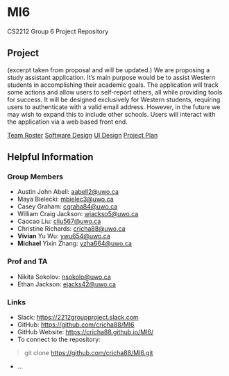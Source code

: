 # MI6
CS2212 Group 6 Project Repository

## Project

(excerpt taken from proposal and will be updated.)
We are proposing a study assistant application. It’s main purpose would be to assist Western students in accomplishing their academic goals. The application will track some actions and allow users to self-report others, all while providing tools for success. It will be designed exclusively for Western students, requiring users to authenticate with a valid email address. However, in the future we may wish to expand this to include other schools. Users will interact with the application via a web based front end.


[Team Roster](TEAMROSTER.md)
[Software Design](SOFTWAREDESIGN.md)
[UI Design](UIDESIGN.md)
[Project Plan](PROJECTPLAN.md)


## Helpful Information

### Group Members
* Austin John Abell: <aabell2@uwo.ca>
* Maya Bielecki: <mbielec3@uwo.ca>
* Casey Graham: <cgraha84@uwo.ca>
* William Craig Jackson: <wjackso5@uwo.ca>
* Caocao Liu: <cliu567@uwo.ca>
* Christine Richards: <cricha88@uwo.ca>
* __Vivian__ Yu Wu: <ywu654@uwo.ca>
* __Michael__ Yixin Zhang: <yzha664@uwo.ca>

### Prof and TA
* Nikita Sokolov: <nsokolo@uwo.ca>
* Ethan Jackson: <ejacks42@uwo.ca>

### Links
* Slack: https://2212groupproject.slack.com
* GitHub: https://github.com/cricha88/MI6
* GitHub Website: https://cricha88.github.io/MI6/
* To connect to the repository:
> 	git clone https://github.com/cricha88/MI6.git
* ...
